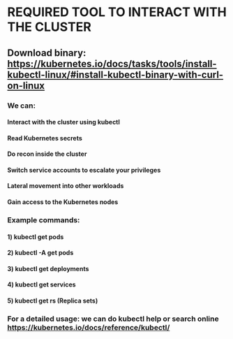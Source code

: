 # REQUIRED TOOL TO INTERACT WITH THE CLUSTER

## Download binary: https://kubernetes.io/docs/tasks/tools/install-kubectl-linux/#install-kubectl-binary-with-curl-on-linux

### We can:

#### Interact with the cluster using kubectl
#### Read Kubernetes secrets
#### Do recon inside the cluster
#### Switch service accounts to escalate your privileges
#### Lateral movement into other workloads
#### Gain access to the Kubernetes nodes

### Example commands:

#### 1) kubectl get pods

#### 2) kubectl -A get pods

#### 3) kubectl get deployments

#### 4) kubectl get services

#### 5) kubectl get rs (Replica sets)

### For a detailed usage: we can do kubectl help or search online https://kubernetes.io/docs/reference/kubectl/
